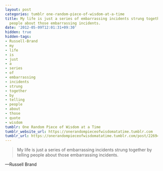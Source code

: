 ```yaml
---
layout: post
categories: tumblr one-random-piece-of-wisdom-at-a-time
title: My life is just a series of embarrassing incidents strung together by telling
  people about those embarrassing incidents.
date: '2012-05-09T12:01:31+09:30'
hidden: true
hidden-tags:
- Russell-Brand
- my
- life
- is
- just
- a
- series
- of
- embarrassing
- incidents
- strung
- together
- by
- telling
- people
- about
- those
- quote
- wisdom
tumblr: One Random Piece of Wisdom at a Time
tumblr_website_url: https://onerandompieceofwisdomatatime.tumblr.com
tumblr_url: https://onerandompieceofwisdomatatime.tumblr.com/post/22694228389/my-life-is-just-a-series-of-embarrassing
---
```

> My life is just a series of embarrassing incidents strung together by telling people about those embarrassing incidents.

—Russell Brand

